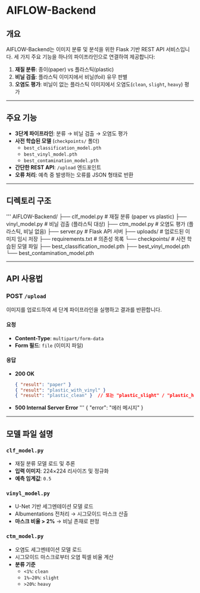 # AIFLOW-Backend

## 개요
AIFLOW-Backend는 이미지 분류 및 분석을 위한 Flask 기반 REST API 서비스입니다. 세 가지 주요 기능을 하나의 파이프라인으로 연결하여 제공합니다:

1. **재질 분류**: 종이(paper) vs 플라스틱(plastic)  
2. **비닐 검출**: 플라스틱 이미지에서 비닐(foil) 유무 판별  
3. **오염도 평가**: 비닐이 없는 플라스틱 이미지에서 오염도(`clean`, `slight`, `heavy`) 평가  

---

## 주요 기능
- **3단계 파이프라인**: 분류 → 비닐 검출 → 오염도 평가  
- **사전 학습된 모델** (`checkpoints/` 폴더)  
  - `best_classification_model.pth`  
  - `best_vinyl_model.pth`  
  - `best_contamination_model.pth`  
- **간단한 REST API**: `/upload` 엔드포인트  
- **오류 처리**: 예측 중 발생하는 오류를 JSON 형태로 반환  

---

## 디렉토리 구조

'''
AIFLOW-Backend/
├── clf_model.py           # 재질 분류 (paper vs plastic)
├── vinyl_model.py         # 비닐 검출 (플라스틱 대상)
├── ctm_model.py           # 오염도 평가 (플라스틱, 비닐 없음)
├── server.py              # Flask API 서버
├── uploads/               # 업로드된 이미지 임시 저장
├── requirements.txt       # 의존성 목록
└── checkpoints/           # 사전 학습된 모델 파일
    ├── best_classification_model.pth
    ├── best_vinyl_model.pth
    └── best_contamination_model.pth


---

## API 사용법

### POST `/upload`  
이미지를 업로드하여 세 단계 파이프라인을 실행하고 결과를 반환합니다.

#### 요청
- **Content-Type**: `multipart/form-data`
- **Form 필드**: `file` (이미지 파일)

#### 응답

- **200 OK**  
  ```json
  { "result": "paper" }
  { "result": "plastic_with_vinyl" }
  { "result": "plastic_clean" }  // 또는 "plastic_slight" / "plastic_heavy"

- **500 Internal Server Error**
  '''
  { "error": "에러 메시지" }

---

## 모델 파일 설명

### `clf_model.py`
- 재질 분류 모델 로드 및 추론  
- **입력 이미지**: 224×224 리사이즈 및 정규화  
- **예측 임계값**: `0.5`  

### `vinyl_model.py`
- U-Net 기반 세그멘테이션 모델 로드  
- Albumentations 전처리 → 시그모이드 마스크 산출  
- **마스크 비율 > 2%** → 비닐 존재로 판정  

### `ctm_model.py`
- 오염도 세그멘테이션 모델 로드  
- 시그모이드 마스크로부터 오염 픽셀 비율 계산  
- **분류 기준**  
  - `<1%`: `clean`  
  - `1%–20%`: `slight`  
  - `>20%`: `heavy`  

